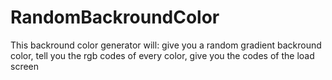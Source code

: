 # RandomBackroundColor
This backround color generator will: give you a random gradient backround color, tell you the rgb codes of every color, give you the codes of the load screen
